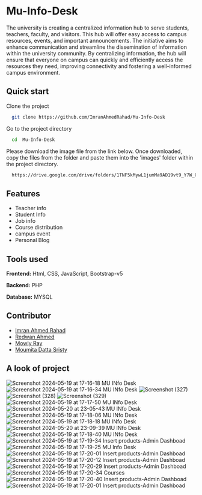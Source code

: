 # Mu-Info-Desk

The university is creating a centralized information hub to serve students, teachers, faculty, and visitors. This hub will offer easy access to campus resources, events, and important announcements. The initiative aims to enhance communication and streamline the dissemination of information within the university community. By centralizing information, the hub will ensure that everyone on campus can quickly and efficiently access the resources they need, improving connectivity and fostering a well-informed campus environment.

## Quick start

Clone the project

```bash
  git clone https://github.com/ImranAhmedRahad/Mu-Info-Desk
```

Go to the project directory

```bash
  cd  Mu-Info-Desk
```

Please download the image file from the link below. Once downloaded, copy the files from the folder and paste them into the 'images' folder within the project directory.

```bash
  https://drive.google.com/drive/folders/1TNF5kMywL1jumMa9AD19vt9_Y7W_C89g

```

## Features

- Teacher info
- Student Info
- Job info
- Course distribution
- campus event
- Personal Blog



## Tools used 

**Frontend:** Html, CSS, JavaScript, Bootstrap-v5

**Backend:** PHP

**Database:** MYSQL

## Contributor

- [Imran Ahmed Rahad ](https://github.com/ImranAhmedRahad)
- [Redwan Ahmed ](https://github.com/redwan-ahmed-n)
- [Mowly Ray ](https://github.com/mowly421)
- [Moumita Datta Sristy ](https://github.com/moumita6256)


## A look of project
![Screenshot 2024-05-19 at 17-16-18 MU INfo Desk](https://github.com/ImranAhmedRahad/Mu-Info-Desk/assets/129501996/4411610b-000a-44d1-8189-f902792311ff)
![Screenshot 2024-05-19 at 17-16-34 MU INfo Desk](https://github.com/ImranAhmedRahad/Mu-Info-Desk/assets/129501996/f05fd66a-4ec3-4b5a-a15c-bd43d5dca21e)
![Screenshot (327)](https://github.com/ImranAhmedRahad/Mu-Info-Desk/assets/129501996/75daba32-73ae-4f7e-ac6d-1146af0bc391)
![Screenshot (328)](https://github.com/ImranAhmedRahad/Mu-Info-Desk/assets/129501996/125190e3-d78d-4c0c-ac91-331e3df50004)
![Screenshot (329)](https://github.com/ImranAhmedRahad/Mu-Info-Desk/assets/129501996/d5c9c37f-92eb-4db5-9385-3c08ce666ba6)
![Screenshot 2024-05-19 at 17-17-50 MU INfo Desk](https://github.com/ImranAhmedRahad/Mu-Info-Desk/assets/129501996/cdf2a84f-de55-4e1e-89aa-12e09c5aba4e)
![Screenshot 2024-05-20 at 23-05-43 MU INfo Desk](https://github.com/ImranAhmedRahad/Mu-Info-Desk/assets/129501996/873ba8d5-cf7d-4439-ba9c-94e719fa770e)
![Screenshot 2024-05-19 at 17-18-06 MU INfo Desk](https://github.com/ImranAhmedRahad/Mu-Info-Desk/assets/129501996/5b7d0156-e9ac-4dd3-87a0-d4b0fe3b6572)
![Screenshot 2024-05-19 at 17-18-18 MU INfo Desk](https://github.com/ImranAhmedRahad/Mu-Info-Desk/assets/129501996/1a3f2747-6101-4748-8202-1d69a45b406b)
![Screenshot 2024-05-20 at 23-09-39 MU INfo Desk](https://github.com/ImranAhmedRahad/Mu-Info-Desk/assets/129501996/66b10082-b5cc-453a-9c8a-ca1840244427)
![Screenshot 2024-05-19 at 17-18-40 MU INfo Desk](https://github.com/ImranAhmedRahad/Mu-Info-Desk/assets/129501996/822e4cc4-0af7-49cb-a958-116abcb30300)
![Screenshot 2024-05-19 at 17-19-34 Insert products-Admin Dashboad](https://github.com/ImranAhmedRahad/Mu-Info-Desk/assets/129501996/d01867ca-3e6e-40e8-97a2-ee7a3d0eb718)
![Screenshot 2024-05-19 at 17-19-25 MU Info Desk](https://github.com/ImranAhmedRahad/Mu-Info-Desk/assets/129501996/27379b76-a0be-4333-af33-38109a3a9e2e)
![Screenshot 2024-05-19 at 17-20-01 Insert products-Admin Dashboad](https://github.com/ImranAhmedRahad/Mu-Info-Desk/assets/129501996/8e03a3f4-72dc-4ae8-9fb5-f9b37686771e)
![Screenshot 2024-05-19 at 17-20-12 Insert products-Admin Dashboad](https://github.com/ImranAhmedRahad/Mu-Info-Desk/assets/129501996/122602c5-8420-4362-94f6-ece30c31ae36)
![Screenshot 2024-05-19 at 17-20-29 Insert products-Admin Dashboad](https://github.com/ImranAhmedRahad/Mu-Info-Desk/assets/129501996/3bf3b671-bfc9-45a5-b946-578b3a03f457)
![Screenshot 2024-05-19 at 17-20-34 Courses](https://github.com/ImranAhmedRahad/Mu-Info-Desk/assets/129501996/29229a66-d394-476c-b767-64c7f9f0acf6)
![Screenshot 2024-05-19 at 17-20-40 Insert products-Admin Dashboad](https://github.com/ImranAhmedRahad/Mu-Info-Desk/assets/129501996/3c80286a-136a-4bdf-8cb8-05dac6bf5753)
![Screenshot 2024-05-19 at 17-20-01 Insert products-Admin Dashboad](https://github.com/ImranAhmedRahad/Mu-Info-Desk/assets/129501996/804d310d-4d57-4414-bc2d-780ff5877700)



